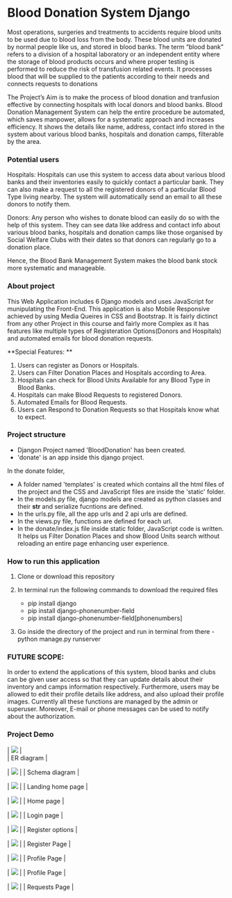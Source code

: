 # Blood Donation System Django

Most operations, surgeries and treatments to accidents require blood units to be used due to blood 
loss from the body. These blood units are donated by normal people like us, and stored in blood 
banks. The term “blood bank” refers to a division of a hospital laboratory or an independent 
entity where the storage of blood products occurs and where proper testing is performed to 
reduce the risk of transfusion related events. It processes blood that will be supplied to the 
patients according to their needs and connects requests to donations

The Project’s Aim is to make the process of blood donation and tranfusion effective by connecting hospitals with local donors and blood banks. Blood Donation Management System can help the entire procedure be automated, which saves manpower, allows for a systematic approach and increases efficiency. It shows the details like name, address, contact info stored in the system about various blood banks, hospitals and donation camps, filterable by the area. 

### Potential users

Hospitals: Hospitals can use this system to access data about various blood banks and their inventories easily to quickly contact a particular bank. They can also make a request to all the registered donors of a particular Blood Type living nearby. The system will automatically send an email to all these donors to notify them.  

Donors: Any person who wishes to donate blood can easily do so with the help of this system. They can see data like address and contact info about various blood banks, hospitals and donation camps like those organised by Social Welfare Clubs with their dates so that donors can regularly go to a donation place.

Hence, the Blood Bank Management System makes the blood bank stock more systematic and manageable.

### About project

This Web Application includes 6 Django models and uses JavaScript for munipulating the Front-End. This application is also Mobile Responsive achieved by using Media Queires in CSS and Bootstrap. It is fairly dictinct from any other Project in this course and fairly more Complex as it has features like multiple types of Registeration Options(Donors and Hospitals) and automated emails for blood donation requests.

**Special Features: **
1. Users can register as Donors or Hospitals.
2. Users can Filter Donation Places and Hospitals according to Area.
3. Hospitals can check for Blood Units Available for any Blood Type in Blood Banks.
4. Hospitals can make Blood Requests to registered Donors.
5. Automated Emails for Blood Requests.
6. Users can Respond to Donation Requests so that Hospitals know what to expect.

### Project structure
- Djangon Project named 'BloodDonation' has been created.
- 'donate' is an app inside this django project.

In the donate folder,
- A folder named 'templates' is created which contains all the html files of the project and the CSS and JavaScript files are inside the 'static' folder.
- In the models.py file, django models are created as python classes and their __str__ and serialize fucntions are defined.
- In the urls.py file, all the app urls and 2 api urls are defined.
- In the views.py file, functions are defined for each url.
- In the donate/index.js file inside static folder, JavaScript code is written. It helps us Filter Donation Places and show Blood Units search without reloading an entire page enhancing user experience.


### How to run this application
1. Clone or download this repository

2. In terminal run the following commands to download the required files
    - pip install django
    - pip install django-phonenumber-field
    - pip install django-phonenumber-field[phonenumbers]

3. Go inside the directory of the project and run in terminal from there - python manage.py runserver

### FUTURE SCOPE: 
In order to extend the applications of this system, blood banks and clubs can be given user access so that they can update details about their inventory and camps information respectively. Furthermore, users may be allowed to edit their profile details like address, and also upload their profile images. Currently all these functions are managed by the admin or superuser. Moreover, E-mail or phone messages can be used to notify about the authorization.

### Project Demo

| <img  src="Images/ERD.png"> |  
| ER diagram |
 
| <img  src="Images/schema diagram.png"> | 
| Schema diagram |
 
| <img  src="Images/home1.png"> | 
| Landing home page |

| <img  src="Images/home2.png"> | 
| Home page |
 
| <img  src="Images/login.png"> | 
| Login page |
 
| <img  src="Images/register.png"> | 
| Register options |
 
| <img  src="Images/reg2.png"> | 
| Register Page |

| <img  src="Images/profile.png"> |
| Profile Page |

| <img  src="Images/profile3.png"> | 
| Profile Page |

| <img  src="Images/requests.png"> |
| Requests Page |
